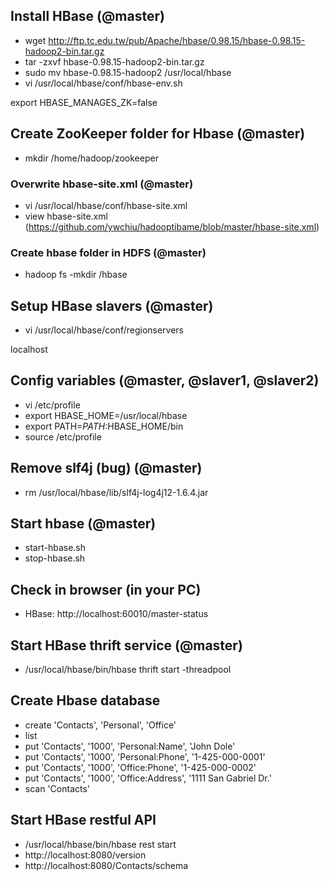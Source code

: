 ## Install HBase (@master)
- wget http://ftp.tc.edu.tw/pub/Apache/hbase/0.98.15/hbase-0.98.15-hadoop2-bin.tar.gz
- tar -zxvf hbase-0.98.15-hadoop2-bin.tar.gz
- sudo mv hbase-0.98.15-hadoop2 /usr/local/hbase
- vi /usr/local/hbase/conf/hbase-env.sh

export HBASE_MANAGES_ZK=false


## Create ZooKeeper folder for Hbase (@master)
- mkdir /home/hadoop/zookeeper

### Overwrite hbase-site.xml (@master)
- vi /usr/local/hbase/conf/hbase-site.xml
- view hbase-site.xml (https://github.com/ywchiu/hadooptibame/blob/master/hbase-site.xml)

### Create hbase folder in HDFS (@master)
- hadoop fs -mkdir /hbase

## Setup HBase slavers (@master)
- vi /usr/local/hbase/conf/regionservers

localhost

## Config variables (@master, @slaver1, @slaver2)
- vi /etc/profile
- export HBASE_HOME=/usr/local/hbase
- export PATH=$PATH:$HBASE_HOME/bin
- source /etc/profile

## Remove slf4j (bug) (@master)
- rm /usr/local/hbase/lib/slf4j-log4j12-1.6.4.jar

## Start hbase (@master)
- start-hbase.sh
- stop-hbase.sh

## Check in browser (in your PC)
- HBase: http://localhost:60010/master-status

## Start HBase thrift service (@master)
- /usr/local/hbase/bin/hbase thrift start -threadpool

## Create Hbase database
- create 'Contacts', 'Personal', 'Office'
- list
- put 'Contacts', '1000', 'Personal:Name', 'John Dole'
- put 'Contacts', '1000', 'Personal:Phone', '1-425-000-0001'
- put 'Contacts', '1000', 'Office:Phone', '1-425-000-0002'
- put 'Contacts', '1000', 'Office:Address', '1111 San Gabriel Dr.'
- scan 'Contacts'

## Start HBase restful API
- /usr/local/hbase/bin/hbase rest start
- http://localhost:8080/version
- http://localhost:8080/Contacts/schema